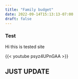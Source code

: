```yaml
---
title: "Family budget"
date: 2022-09-14T15:13:13-07:00
draft: false
---
```


### Test ####

Hi this is tested site

{{< youtube psyz4UPnGAA >}}



## JUST UPDATE ###



